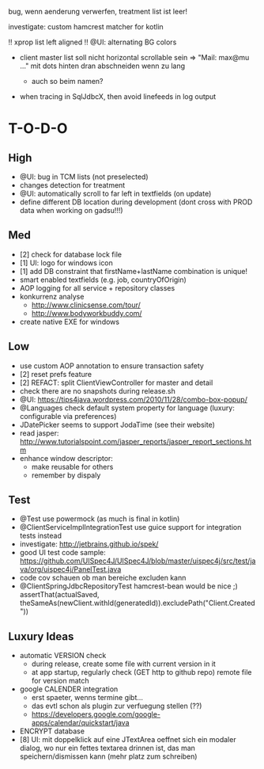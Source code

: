 
bug, wenn aenderung verwerfen, treatment list ist leer!


investigate: custom hamcrest matcher for kotlin


!! xprop list left aligned
!! @UI: alternating BG colors

- client master list soll nicht horizontal scrollable sein => "Mail: max@mu ..." mit dots hinten dran abschneiden wenn zu lang
   - auch so beim namen?

- when tracing in SqlJdbcX, then avoid linefeeds in log output
  
T-O-D-O
============================================================

High
------------------------------------------------------------
* @UI: bug in TCM lists (not preselected)
* changes detection for treatment
* @UI: automatically scroll to far left in textfields (on update)
* define different DB location during development (dont cross with PROD data when working on gadsu!!!)

Med
------------------------------------------------------------
* [2] check for database lock file
* [1] UI: logo for windows icon
* [1] add DB constraint that firstName+lastName combination is unique!
* smart enabled textfields (e.g. job, countryOfOrigin)
* AOP logging for all service + repository classes
* konkurrenz analyse
  * http://www.clinicsense.com/tour/
  * http://www.bodyworkbuddy.com/
* create native EXE for windows

Low
------------------------------------------------------------

* use custom AOP annotation to ensure transaction safety
* [2] reset prefs feature
* [2] REFACT: split ClientViewController for master and detail
* check there are no snapshots during release.sh
* @UI: https://tips4java.wordpress.com/2010/11/28/combo-box-popup/
* @Languages check default system property for language (luxury: configurable via preferences)
* JDatePicker seems to support JodaTime (see their website)
* read jasper: http://www.tutorialspoint.com/jasper_reports/jasper_report_sections.htm
* enhance window descriptor:
  * make reusable for others
  * remember by dispaly

Test
------------------------------------------------------------
* @Test use powermock (as much is final in kotlin)
* @ClientServiceImplIntegrationTest use guice support for integration tests instead
* investigate: http://jetbrains.github.io/spek/
* good UI test code sample: https://github.com/UISpec4J/UISpec4J/blob/master/uispec4j/src/test/java/org/uispec4j/PanelTest.java
* code cov schauen ob man bereiche excluden kann
* @ClientSpringJdbcRepositoryTest hamcrest-bean would be nice ;) assertThat(actualSaved, theSameAs(newClient.withId(generatedId)).excludePath("Client.Created"))

Luxury Ideas
------------------------------------------------------------

* automatic VERSION check
  * during release, create some file with current version in it
  * at app startup, regularly check (GET http to github repo) remote file for version match
* google CALENDER integration
  * erst spaeter, wenns termine gibt...
  * das evtl schon als plugin zur verfuegung stellen (??)
  * https://developers.google.com/google-apps/calendar/quickstart/java
* ENCRYPT database
* [8] UI: mit doppelklick auf eine JTextArea oeffnet sich ein modaler dialog, wo nur ein fettes textarea drinnen ist, das man speichern/dismissen kann (mehr platz zum schreiben)
